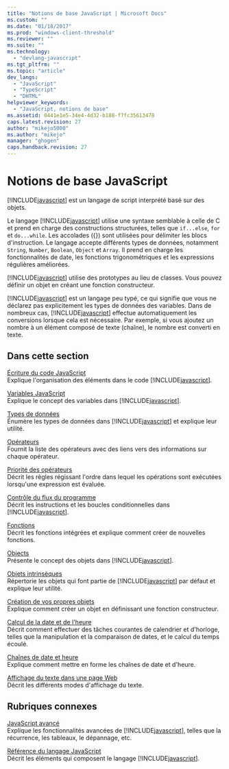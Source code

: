 ```yaml
---
title: "Notions de base JavaScript | Microsoft Docs"
ms.custom: ""
ms.date: "01/18/2017"
ms.prod: "windows-client-threshold"
ms.reviewer: ""
ms.suite: ""
ms.technology: 
  - "devlang-javascript"
ms.tgt_pltfrm: ""
ms.topic: "article"
dev_langs: 
  - "JavaScript"
  - "TypeScript"
  - "DHTML"
helpviewer_keywords: 
  - "JavaScript, notions de base"
ms.assetid: 0441e1e5-34e4-4d32-b188-f7fc35613478
caps.latest.revision: 27
author: "mikejo5000"
ms.author: "mikejo"
manager: "ghogen"
caps.handback.revision: 27
---
```

# Notions de base JavaScript
[!INCLUDE[javascript](../javascript/includes/javascript-md.md)] est un langage de script interprété basé sur des objets.  
  
 Le langage [!INCLUDE[javascript](../javascript/includes/javascript-md.md)] utilise une syntaxe semblable à celle de C et prend en charge des constructions structurées, telles que `if...else`, `for` et `do...while`.  Les accolades \({}\) sont utilisées pour délimiter les blocs d'instruction.  Le langage accepte différents types de données, notamment `String`, `Number`, `Boolean`, `Object` et `Array`.  Il prend en charge les fonctionnalités de date, les fonctions trigonométriques et les expressions régulières améliorées.  
  
 [!INCLUDE[javascript](../javascript/includes/javascript-md.md)] utilise des prototypes au lieu de classes.  Vous pouvez définir un objet en créant une fonction constructeur.  
  
 [!INCLUDE[javascript](../javascript/includes/javascript-md.md)] est un langage peu typé, ce qui signifie que vous ne déclarez pas explicitement les types de données des variables.  Dans de nombreux cas, [!INCLUDE[javascript](../javascript/includes/javascript-md.md)] effectue automatiquement les conversions lorsque cela est nécessaire.  Par exemple, si vous ajoutez un nombre à un élément composé de texte \(chaîne\), le nombre est converti en texte.  
  
## Dans cette section  
 [Écriture du code JavaScript](../javascript/writing-javascript-code.md)  
 Explique l'organisation des éléments dans le code [!INCLUDE[javascript](../javascript/includes/javascript-md.md)].  
  
 [Variables JavaScript](../javascript/variables-javascript.md)  
 Explique le concept des variables dans [!INCLUDE[javascript](../javascript/includes/javascript-md.md)].  
  
 [Types de données](../javascript/data-types-javascript.md)  
 Énumère les types de données dans [!INCLUDE[javascript](../javascript/includes/javascript-md.md)] et explique leur utilité.  
  
 [Opérateurs](../javascript/operators-javascript.md)  
 Fournit la liste des opérateurs avec des liens vers des informations sur chaque opérateur.  
  
 [Priorité des opérateurs](../javascript/operator-subtractprecedence-javascript.md)  
 Décrit les règles régissant l'ordre dans lequel les opérations sont exécutées lorsqu'une expression est évaluée.  
  
 [Contrôle du flux du programme](../javascript/controlling-program-flow-javascript.md)  
 Décrit les instructions et les boucles conditionnelles dans [!INCLUDE[javascript](../javascript/includes/javascript-md.md)].  
  
 [Fonctions](../javascript/functions-javascript.md)  
 Décrit les fonctions intégrées et explique comment créer de nouvelles fonctions.  
  
 [Objects](../javascript/objects-and-arrays-javascript.md)  
 Présente le concept des objets dans [!INCLUDE[javascript](../javascript/includes/javascript-md.md)].  
  
 [Objets intrinsèques](../javascript/intrinsic-objects-javascript.md)  
 Répertorie les objets qui font partie de [!INCLUDE[javascript](../javascript/includes/javascript-md.md)] par défaut et explique leur utilité.  
  
 [Création de vos propres objets](../javascript/creating-objects-javascript.md)  
 Explique comment créer un objet en définissant une fonction constructeur.  
  
 [Calcul de la date et de l'heure](../javascript/calculating-dates-and-times-javascript.md)  
 Décrit comment effectuer des tâches courantes de calendrier et d'horloge, telles que la manipulation et la comparaison de dates, et le calcul du temps écoulé.  
  
 [Chaînes de date et heure](../javascript/date-and-time-strings-javascript.md)  
 Explique comment mettre en forme les chaînes de date et d'heure.  
  
 [Affichage du texte dans une page Web](../javascript/displaying-text-in-a-webpage-javascript.md)  
 Décrit les différents modes d'affichage du texte.  
  
## Rubriques connexes  
 [JavaScript avancé](../javascript/advanced/advanced-javascript.md)  
 Explique les fonctionnalités avancées de [!INCLUDE[javascript](../javascript/includes/javascript-md.md)], telles que la récurrence, les tableaux, le dépannage, etc.  
  
 [Référence du langage JavaScript](../javascript/reference/javascript-reference.md)  
 Décrit les éléments qui composent le langage [!INCLUDE[javascript](../javascript/includes/javascript-md.md)].